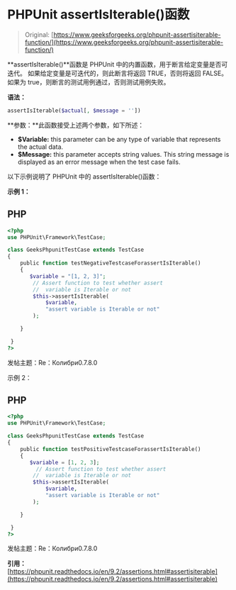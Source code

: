 # PHPUnit assertIsIterable()函数

> Original: [https://www.geeksforgeeks.org/phpunit-assertisiterable-function/](https://www.geeksforgeeks.org/phpunit-assertisiterable-function/)

**assertIsIterable()**函数是 PHPUnit 中的内置函数，用于断言给定变量是否可迭代。 如果给定变量是可迭代的，则此断言将返回 TRUE，否则将返回 FALSE。 如果为 true，则断言的测试用例通过，否则测试用例失败。

**语法：**

```php
assertIsIterable($actual[, $message = ''])

```

**参数：**此函数接受上述两个参数，如下所述：

*   **$Variable:** this parameter can be any type of variable that represents the actual data.
*   **$Message:** this parameter accepts string values. This string message is displayed as an error message when the test case fails.

以下示例说明了 PHPUnit 中的 assertIsIterable()函数：

**示例 1：**

## PHP

```php
<?php 
use PHPUnit\Framework\TestCase; 

class GeeksPhpunitTestCase extends TestCase 
{ 
    public function testNegativeTestcaseForassertIsIterable()
    { 
       $variable = "[1, 2, 3]";
        // Assert function to test whether assert
        //  variable is Iterable or not
        $this->assertIsIterable(
            $variable,
            "assert variable is Iterable or not"
        );

    }

 } 
?> 
```

发帖主题：Re：Колибри0.7.8.0

示例 2：

## PHP

```php
<?php 
use PHPUnit\Framework\TestCase; 

class GeeksPhpunitTestCase extends TestCase 
{ 
    public function testPositiveTestcaseForassertIsIterable()
    { 
       $variable = [1, 2, 3];
         // Assert function to test whether assert
        //  variable is Iterable or not
        $this->assertIsIterable(
            $variable,
            "assert variable is Iterable or not"
        );

    }

 } 
?> 
```

发帖主题：Re：Колибри0.7.8.0

**引用：**[https://phpunit.readthedocs.io/en/9.2/assertions.html#assertisiterable](https://phpunit.readthedocs.io/en/9.2/assertions.html#assertisiterable)